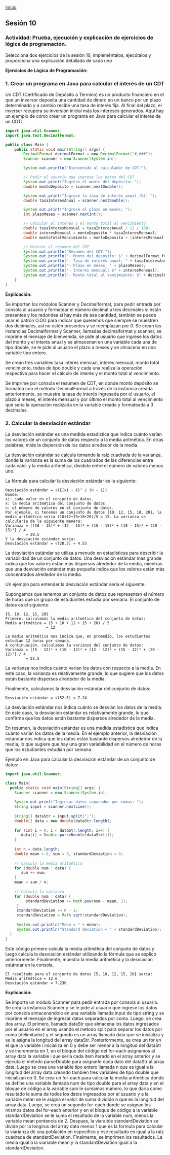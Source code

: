 <!-- No borrar o modificar -->
[Inicio](./index.md)

## Sesión 10 


### Actividad: Prueba, ejecución y explicación de ejercicios de lógica de programación.

Selecciona dos ejercicios de la sesión 10, impleméntalos, ejecútalos y proporciona una explicación detallada de cada uno

**Ejercicios de Lógica de Programación:**

### 1. Crear un programa en Java para calcular el interés de un CDT
Un CDT (Certificado de Depósito a Término) es un producto financiero en el que un inversor deposita una cantidad de dinero en un banco por un plazo determinado y a cambio recibe una tasa de interés fija. Al final del plazo, el inversor recupera su inversión inicial más los intereses generados. Aquí hay un ejemplo de cómo crear un programa en Java para calcular el interés de un CDT:

```java
import java.util.Scanner;
import java.text.DecimalFormat;

public class Main {
    public static void main(String[] args) {
        DecimalFormat decimalFormat = new DecimalFormat("#,###");
        Scanner scanner = new Scanner(System.in);

        System.out.println("Bienvenido al calculador de CDT!");

        // Pedir al usuario que ingrese los datos del CDT
        System.out.print("Ingrese el monto del depósito: ");
        double montoDeposito = scanner.nextDouble();

        System.out.print("Ingrese la tasa de interés anual (%): ");
        double tasaInteresAnual = scanner.nextDouble();

        System.out.print("Ingrese el plazo en meses: ");
        int plazoMeses = scanner.nextInt();

        // Calcular el interés y el monto total al vencimiento
        double tasaInteresMensual = tasaInteresAnual / 12 / 100;
        double interesMensual = montoDeposito * tasaInteresMensual;
        double montoTotalVencimiento = montoDeposito + (interesMensual * plazoMeses);

        // Mostrar el resumen del CDT
        System.out.println("Resumen del CDT:");
        System.out.println("- Monto del depósito: $" + decimalFormat.format(montoDeposito));
        System.out.println("- Tasa de interés anual: " + tasaInteresAnual + "%");
        System.out.println("- Plazo en meses: " + plazoMeses);
        System.out.println("- Interés mensual: $" + interesMensual);
        System.out.println("- Monto total al vencimiento: $" + decimalFormat.format(montoTotalVencimiento));
    }
}
```
**Explicación:**

Se importan los módulos Scanner y Decimalformat, para pedir entrada por consola al usuario y formatear el número decimal a tres decimales si están presentes y los redondea si hay más de esa cantidad, también se puede usar el patrón O.OO para indicar que queremos que siempre se muestren dos decimales, así no estén presentes y se reemplazan por 0.
Se crean las instancias Decimalformat y Scanner, llamadas decimalformat y scanner, se imprime el mensaje de bienvenida, se pide al usuario que ingrese los datos del monto y el interés anual y se almacenan en una variable cada una de tipo double, se le pide al usuario el plazo a meses y se almacena en una variable tipo entero.

Se crean tres variables tasa interes mensual, interes mensual, monto total vencimiento, todas de tipo double y cada una realiza la operación respectiva para hacer el cálculo de interés y el monto total al vencimiento.

Se imprime por consola el resumen de CDT, en donde monto depósito se formatea con el método DecimalFormat a través de la instancia creada anteriormente, se muestra la tasa de interés ingresada por el usuario, el plazo a meses, el interés mensual y por último el monto total al vencimiento que sería la operación realizada en la variable creada y formateada a 3 decimales.

### 2. Calcular la desviación estándar

La desviación estándar es una medida estadística que indica cuánto varían los valores de un conjunto de datos respecto a la media aritmética. En otras palabras, mide la dispersión de los datos alrededor de la media.

La desviación estándar se calcula tomando la raíz cuadrada de la varianza, donde la varianza es la suma de los cuadrados de las diferencias entre cada valor y la media aritmética, dividido entre el número de valores menos uno.

La fórmula para calcular la desviación estándar es la siguiente:

```git
Desviación estándar = √(Σ(xi - x̄)² / (n - 1))
Donde:
xi: cada valor en el conjunto de datos.
x̄: la media aritmética del conjunto de datos.
n: el número de valores en el conjunto de datos.
Por ejemplo, si tenemos un conjunto de datos {10, 12, 15, 18, 20}, la media aritmética sería (10+12+15+18+20)/5 = 15. La varianza se calcularía de la siguiente manera:
Varianza = [(10 - 15)² + (12 - 15)² + (15 - 15)² + (18 - 15)² + (20 - 15)²] / 4
         = 20.5
Y la desviación estándar sería:
Desviación estándar = √(20.5) ≈ 4.53
```


La desviación estándar se utiliza a menudo en estadísticas para describir la variabilidad de un conjunto de datos. Una desviación estándar más grande indica que los valores están más dispersos alrededor de la media, mientras que una desviación estándar más pequeña indica que los valores están más concentrados alrededor de la media.

Un ejemplo para entender la desviación estándar sería el siguiente:

Supongamos que tenemos un conjunto de datos que representan el número de horas que un grupo de estudiantes estudia por semana. El conjunto de datos es el siguiente:

```git
{5, 10, 12, 15, 20}
Primero, calculamos la media aritmética del conjunto de datos:
Media aritmética = (5 + 10 + 12 + 15 + 20) / 5
                  = 12
```
```git
La media aritmética nos indica que, en promedio, los estudiantes estudian 12 horas por semana.
A continuación, calculamos la varianza del conjunto de datos:
Varianza = [(5 - 12)² + (10 - 12)² + (12 - 12)² + (15 - 12)² + (20 - 12)²] / 4
         = 52.5
```

La varianza nos indica cuánto varían los datos con respecto a la media. En este caso, la varianza es relativamente grande, lo que sugiere que los datos están bastante dispersos alrededor de la media.

Finalmente, calculamos la desviación estándar del conjunto de datos:

```git
Desviación estándar = √(52.5) ≈ 7.24
```

La desviación estándar nos indica cuánto se desvían los datos de la media. En este caso, la desviación estándar es relativamente grande, lo que confirma que los datos están bastante dispersos alrededor de la media.

En resumen, la desviación estándar es una medida estadística que indica cuánto varían los datos de la media. En el ejemplo anterior, la desviación estándar nos indica que los datos están bastante dispersos alrededor de la media, lo que sugiere que hay una gran variabilidad en el número de horas que los estudiantes estudian por semana.

Ejemplo en Java para calcular la desviación estándar de un conjunto de datos:

```java
import java.util.Scanner;

class Main{
  public static void main(String[] args) {
    Scanner scanner = new Scanner(System.in);
    
    System.out.print("Ingresar datos separados por comas: "); 
    String input = scanner.nextLine();
    
    String[] dataStr = input.split(","); 
    double[] data = new double[dataStr.length];
    
    for (int i = 0; i < dataStr.length; i++) {
       data[i] = Double.parseDouble(dataStr[i]);
    }
      
    int n = data.length;  
    double mean = 0, sum = 0, standardDeviation = 0;
      
    // Calcula la media aritmética   
    for (double num : data) {   
       sum += num;
    } 
    mean = sum / n;
      
    // Calcula la varianza      
    for (double num : data) {
         standardDeviation += Math.pow(num - mean, 2);       
     }
     standardDeviation /= n - 1;    
     standardDeviation = Math.sqrt(standardDeviation);  
     
     System.out.println("Mean = " + mean);     
     System.out.println("Standard deviation = " + standardDeviation);
  }  
}
```
Este código primero calcula la media aritmética del conjunto de datos y luego calcula la desviación estándar utilizando la fórmula que se explicó anteriormente. Finalmente, muestra la media aritmética y la desviación estándar en la consola.

```git
El resultado para el conjunto de datos {5, 10, 12, 15, 20} sería:
Media aritmética = 12.0
Desviación estándar = 7.236
```

**Explicación:**

Se importa un módulo Scanner para pedir entrada por consola al usuario. Se crea la instancia Scanner y se le pide al usuario que ingrese los datos por consola almacenandolo en una variable llamada input de tipo string y se imprime el mensaje de ingresar datos separados por coma. Luego, se crea dos array. El primero, llamado dataStr que almacena los datos ingresados por el usuario en el array usando el metodo split para separar los datos por coma (delimitador) y el segundo es un array llamado data que se inicializa y se le asigna la longitud del array dataStr. Posteriormente, se crea un for en el que la variable i inicializa en 0 y debe ser menor a la longitud del dataStr y se incrementa en 1, en el bloque del código del for-each asignamos al array data la variable i que seria cada item iterado en el array anterior y se ejecuta el método parseDouble para asignarle cada dato del dataStr al array data. Luego se crea una variable tipo entero llamada n que es igual a la longitud del array data creando tambien tres variables de tipo double que inicializan en 0. Se crea un for-each para calcular la media aritmética donde se define una variable llamada num de tipo double para el array data y en el bloque de código a la variable sum le sumamos numero, lo que daria como resultado la suma de todos los datos ingresados por el usuario y a la variable mean se le asigna el valor de suma dividido n que es la longitud del array data. Luego, se crea un segundo for-each donde se asignan los mismos datos del for-each anterior y en el bloque de código a la variable standardDeviation se le suma el resultado de la variable num, menos la variable mean pontencia de 2. Despues, la viaraible standardDeviation se divide por la longirus del array data menos 1 que es la formula para calcular la viarianza de una población en especifico y ese resultado es igual a la raiz cuadrada de standardDeviation. Finalmente, se imprimen los resultados. La media igual a la viariable mean y la standardDeviation igual a la standardDeviation.





